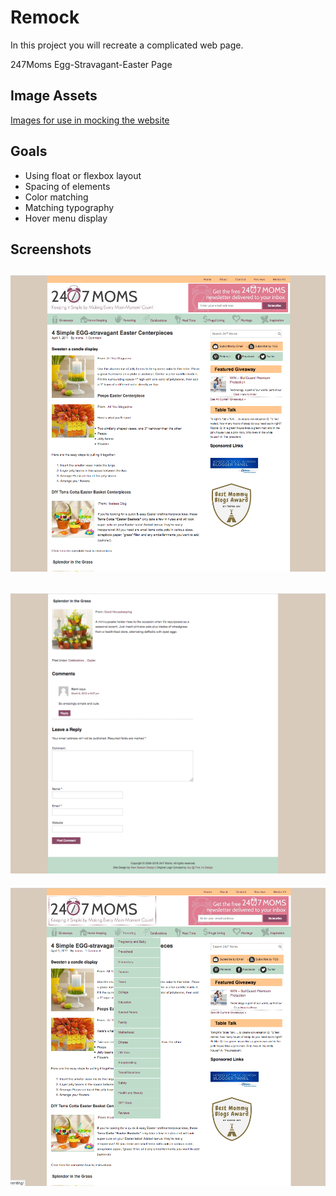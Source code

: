 # Remock


In this project you will recreate a complicated web page.

247Moms Egg-Stravagant-Easter Page

## Image Assets

[Images for use in mocking the website](https://drive.google.com/drive/folders/1UIxpu7l27G6JSxfxNjJcaNxrZiYenlJT?usp=sharing)

## Goals

  * Using float or flexbox layout
  * Spacing of elements
  * Color matching
  * Matching typography
  * Hover menu display

## Screenshots

![](247Moms-3.png)
---------------
![](247Moms-2.png)
---------------
![](247Moms-1.png)
